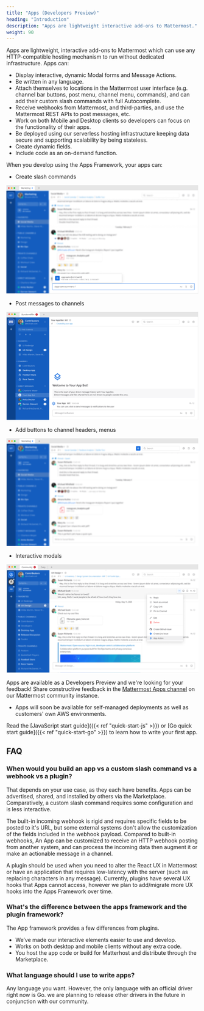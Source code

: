 ```yaml
---
title: "Apps (Developers Preview)"
heading: "Introduction"
description: "Apps are lightweight interactive add-ons to Mattermost."
weight: 90
---
```


Apps are lightweight, interactive add-ons to Mattermost which can use any HTTP-compatible hosting mechanism to run without dedicated infrastructure. Apps can:

- Display interactive, dynamic Modal forms and Message Actions.
- Be written in any language.
- Attach themselves to locations in the Mattermost user interface (e.g. channel bar buttons, post menu, channel menu, commands), and can add their custom slash commands with full Autocomplete.
- Receive webhooks from Mattermost, and third-parties, and use the Mattermost REST APIs to post messages, etc.
- Work on both Mobile and Desktop clients so developers can focus on the functionality of their apps.
- Be deployed using our serverless hosting infrastructure keeping data secure and supporting scalability by being stateless.
- Create dynamic fields.
- Include code as an on-demand function.

When you develop using the Apps Framework, your apps can:

- Create slash commands

![image](app-slash-command.png)

- Post messages to channels

![image](app-bot.png)

- Add buttons to channel headers, menus

![image](app-channel-header.png)

- Interactive modals

![image](app-action.png)

Apps are available as a Developers Preview and we're looking for your feedback! Share constructive feedback in the [Mattermost Apps channel](https://community.mattermost.com/core/channels/mattermost-apps) on our Mattermost community instance.

* Apps will soon be available for self-managed deployments as well as customers' own AWS environments.

Read the [JavaScript start guide]({{< ref "quick-start-js" >}}) or [Go quick start guide]({{< ref "quick-start-go" >}}) to learn how to write your first app.

## FAQ

### When would you build an app vs a custom slash command vs a webhook vs a plugin?

That depends on your use case, as they each have benefits. Apps can be advertised, shared, and installed by others via the Marketplace. Comparatively, a custom slash command requires some configuration and is less interactive.

The built-in incoming webhook is rigid and requires specific fields to be posted to it's URL, but some external systems don't allow the customization of the fields included in the webhook payload. Compared to built-in webhooks, An App can be customized to receive an HTTP webhook posting from another system, and can process the incoming data then augment it or make an actionable message in a channel.

A plugin should be used when you need to alter the React UX in Mattermost or have an application that requires low-latency with the server (such as replacing characters in any message). Currently, plugins have several UX hooks that Apps cannot access, however we plan to add/migrate more UX hooks into the Apps Framework over time.

### What's the difference between the apps framework and the plugin framework?

The App framework provides a few differences from plugins.

- We’ve made our interactive elements easier to use and develop.
- Works on both desktop and mobile clients without any extra code.
- You host the app code or build for Matterhost and distribute through the Marketplace.

### What language should I use to write apps?

Any language you want. However, the only language with an official driver right now is Go.  we are planning to release other drivers in the future in conjunction with our community.

